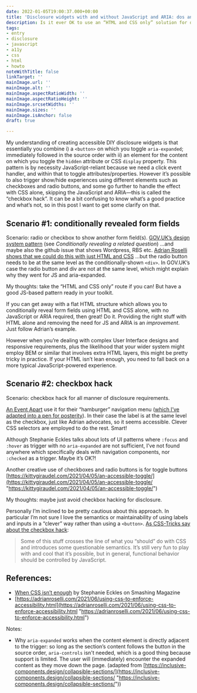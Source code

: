 ```yaml
---
date: 2022-01-05T19:00:37.000+00:00
title: 'Disclosure widgets with and without JavaScript and ARIA: dos and don’ts'
description: Is it ever OK to use an “HTML and CSS only” solution for disclosure widgets?
tags:
- entry
- disclosure
- javascript
- a11y
- css
- html
- howto
noteWithTitle: false
linkTarget: ''
mainImage.url: ''
mainImage.alt: ''
mainImage.aspectRatioWidth: ''
mainImage.aspectRatioHeight: ''
mainImage.srcsetWidths: ''
mainImage.sizes: ''
mainImage.isAnchor: false
draft: true

---
```

My understanding of creating accessible DIY disclosure widgets is that essentially you combine i) a `<button>` on which you toggle `aria-expanded`; immediately followed in the source order with ii) an element for the content on which you toggle the `hidden` attribute or CSS `display` property. This pattern is by necessity JavaScript-reliant because we need a click event handler, and within that to toggle attributes/properties. However it’s possible to also trigger show/hide experiences using different elements such as checkboxes and radio buttons, and some go further to handle the effect with CSS alone, skipping the JavaScript and ARIA—this is called the “checkbox hack”. It can be a bit confusing to know what’s a good practice and what’s not, so in this post I want to get some clarify on that.

## Scenario #1: conditionally revealed form fields

Scenario: radio or checkbox to show another form field(s). [GOV.UK’s design system pattern](https://design-system.service.gov.uk/components/radios/) (see _Conditionally revealing a related question_) …and maybe also the github issue that shows Wordpress, RBS etc. [Adrian Roselli shows that we could do this with just HTML and CSS](https://adrianroselli.com/2021/12/under-engineered-dependency-questions.html) …but the radio button needs to be at the same level as the conditionally-shown `<div>`. In GOV.UK’s case the radio button and div are not at the same level, which might explain why they went for JS and aria-expanded.

My thoughts: take the “HTML and CSS only” route if you can! But have a good JS-based pattern ready in your toolkit.

If you can get away with a flat HTML structure which allows you to  conditionally reveal form fields using HTML and CSS alone, with no JavaScript or ARIA required, then great! Do it. Providing the right stuff with HTML alone and removing the need for JS and ARIA is an _improvement_. Just follow Adrian’s example.

However when you’re dealing with complex User Interface designs and responsive requirements, plus the likelihood that your wider system might employ BEM or similar that involves extra HTML layers, this might be pretty tricky in practice. If your HTML isn’t lean enough, you need to fall back on a more typical JavaScript-powered experience.

## Scenario #2: checkbox hack

Scenario: checkbox hack for all manner of disclosure requirements.

[An Event Apart](https://aneventapart.com/) use it for their “hamburger” navigation menu ([which I’ve adapted into a pen for posterity](https://codepen.io/fuzzylogicx/pen/LYNxZKb)). In their case the label is at the same level as the checkbox, just like Adrian advocates, so it seems accessible. Clever CSS selectors are employed to do the rest. Smart!

Although Stephanie Eckles talks about lots of UI patterns where `:focus` and `:hover` as trigger with no `aria-expanded` are not sufficient, I’ve not found anywhere which specifically deals with navigation components, nor `:checked` as a trigger. Maybe it’s OK?!

Another creative use of checkboxes and radio buttons is for toggle buttons [https://kittygiraudel.com/2021/04/05/an-accessible-toggle/](https://kittygiraudel.com/2021/04/05/an-accessible-toggle/ "https://kittygiraudel.com/2021/04/05/an-accessible-toggle/")

My thoughts: maybe just avoid checkbox hacking for disclosure.

Personally I’m inclined to be pretty cautious about this approach. In particular I’m not sure I love the semantics or maintainability of using labels and inputs in a “clever” way rather than using a `<button>`. [As CSS-Tricks say about the checkbox hack](https://css-tricks.com/the-checkbox-hack/): 

> Some of this stuff crosses the line of what you “should” do with CSS and introduces some questionable semantics. It’s still very fun to play with and cool that it’s possible, but in general, functional behavior should be controlled by JavaScript.

## References:

* [When CSS isn’t enough](https://www.smashingmagazine.com/2021/06/css-javascript-requirements-accessible-components/) by Stephanie Eckles on Smashing Magazine
* [https://adrianroselli.com/2021/06/using-css-to-enforce-accessibility.html](https://adrianroselli.com/2021/06/using-css-to-enforce-accessibility.html "https://adrianroselli.com/2021/06/using-css-to-enforce-accessibility.html")

Notes:

* Why `aria-expanded` works when the content element is directly adjacent to the trigger: so long as the section’s content follows the button in the source order, `aria-controls` isn't needed, which is a good thing because support is limited. The user will (immediately) encounter the expanded content as they move down the page. (adapted from [https://inclusive-components.design/collapsible-sections/](https://inclusive-components.design/collapsible-sections/ "https://inclusive-components.design/collapsible-sections/"))
